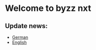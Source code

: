# Welcome to byzz nxt

## Update news:
- [German](https://github.com/orangedentalGit/byzz-docs/wiki/UpdateNews-de)
- [English](https://github.com/orangedentalGit/byzz-docs/wiki/UpdateNews-en)
<!-- - [French](https://github.com/orangedentalGit/byzz-docs/wiki/UpdateNews-fr) -->
